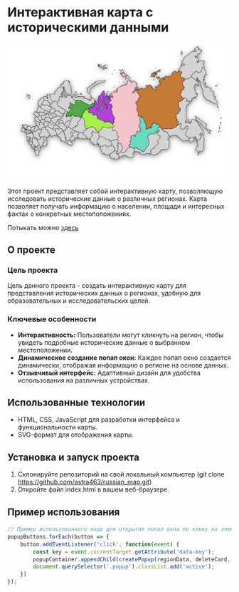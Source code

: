 # Интерактивная карта с историческими данными

![Пример карты](map.png)

Этот проект представляет собой интерактивную карту, позволяющую исследовать исторические данные о различных регионах. Карта позволяет получать информацию о населении, площади и интересных фактах о конкретных местоположениях.

Потыкать можно [здесь](ссылка)

## О проекте

### Цель проекта
Цель данного проекта - создать интерактивную карту для представления исторических данных о регионах, удобную для образовательных и исследовательских целей.

### Ключевые особенности
- **Интерактивность:** Пользователи могут кликнуть на регион, чтобы увидеть подробные исторические данные о выбранном местоположении.
- **Динамическое создание попап окон:** Каждое попап окно создается динамически, отображая информацию о регионе на основе данных.
- **Отзывчивый интерфейс:** Адаптивный дизайн для удобства использования на различных устройствах.

## Использованные технологии

- HTML, CSS, JavaScript для разработки интерфейса и функциональности карты.
- SVG-формат для отображения карты.

## Установка и запуск проекта

1. Склонируйте репозиторий на свой локальный компьютер (git clone https://github.com/astra463/russian_map.git)
2. Откройте файл index.html в вашем веб-браузере.

## Пример использования

```javascript
// Пример использованного кода для открытия попап окна по клику на элемент интерфейса
popupButtons.forEach(button => {
    button.addEventListener('click', function(event) {
        const key = event.currentTarget.getAttribute('data-key');
        popupContainer.appendChild(createPopup(regionData, deleteCard, key));
        document.querySelector('.popup').classList.add('active');
    })
});
